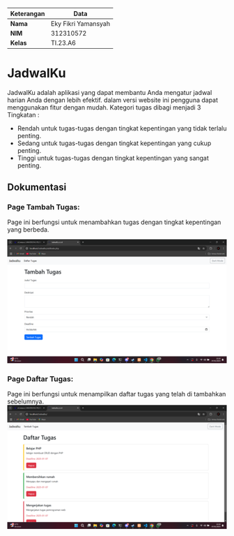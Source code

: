 | Keterangan | Data                |
| ---------- | ------------------- |
| **Nama**   | Eky Fikri Yamansyah |
| **NIM**    | 312310572           |
| **Kelas**  | TI.23.A6            |

# JadwalKu
JadwalKu adalah aplikasi yang dapat membantu Anda mengatur jadwal harian Anda dengan lebih efektif. dalam versi website ini pengguna dapat menggunakan fitur dengan mudah. Kategori tugas dibagi menjadi 3 Tingkatan :
- Rendah untuk tugas-tugas dengan tingkat kepentingan yang tidak terlalu penting.
- Sedang untuk tugas-tugas dengan tingkat kepentingan yang cukup penting.
- Tinggi untuk tugas-tugas dengan tingkat kepentingan yang sangat penting.

## Dokumentasi

### Page Tambah Tugas:
Page ini berfungsi untuk menambahkan tugas dengan tingkat kepentingan yang berbeda.

![doc](Dokumentasi/Page%20Tambah%20Tugas.png)

### Page Daftar Tugas:
Page ini berfungsi untuk menampilkan daftar tugas yang telah di tambahkan sebelumnya.
![doc](Dokumentasi/Page%20Daftar%20Tugas.png)
